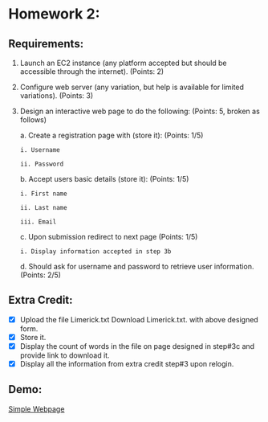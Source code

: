 ﻿# Homework 2:

## Requirements:

1.  Launch an EC2 instance (any platform accepted but should be accessible through the internet). (Points: 2)

2.  Configure web server (any variation, but help is available for limited variations). (Points: 3)

3.  Design an interactive web page to do the following: (Points: 5, broken as follows)

    a. Create a registration page with (store it): (Points: 1/5)

        i. Username

        ii. Password

    b. Accept users basic details (store it): (Points: 1/5)

        i. First name

        ii. Last name

        iii. Email

    c. Upon submission redirect to next page (Points: 1/5)

        i. Display information accepted in step 3b

    d. Should ask for username and password to retrieve user information. (Points: 2/5)

## Extra Credit:

- [x] Upload the file Limerick.txt Download Limerick.txt. with above designed form.
- [x] Store it.
- [x] Display the count of words in the file on page designed in step#3c and provide link to download it.
- [x] Display all the information from extra credit step#3 upon relogin.

## Demo:

[Simple Webpage](http://ec2-3-133-111-96.us-east-2.compute.amazonaws.com/)
